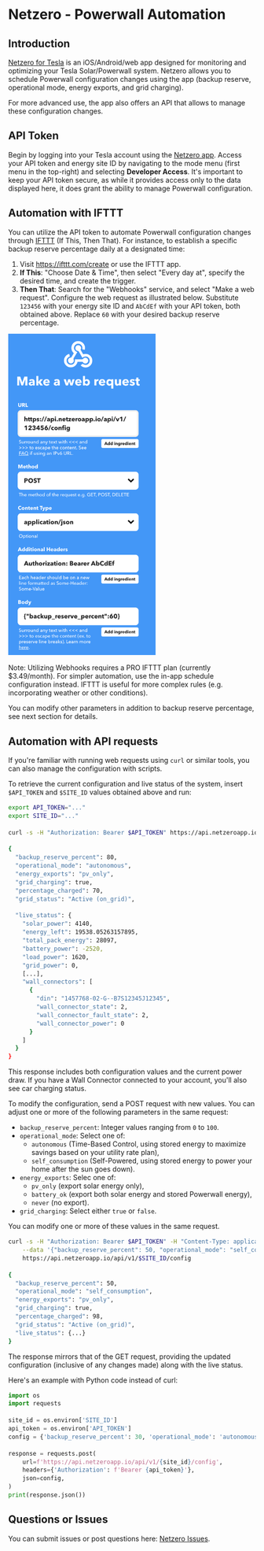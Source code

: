 # Netzero - Powerwall Automation


## Introduction
[Netzero for Tesla](https://www.netzeroapp.io) is an iOS/Android/web app designed for monitoring
and optimizing your Tesla Solar/Powerwall system. Netzero allows you to schedule Powerwall
configuration changes using the app (backup reserve, operational mode, energy exports, and grid
charging).

For more advanced use, the app also offers an API that allows to manage these configuration changes.


## API Token
Begin by logging into your Tesla account using the [Netzero app](https://www.netzeroapp.io). Access your
API token and energy site ID by navigating to the mode menu (first menu in the top-right) and selecting
**Developer Access**. It's important to keep your API token secure, as while it provides access only
to the data displayed here, it does grant the ability to manage Powerwall configuration.


## Automation with IFTTT
You can utilize the API token to automate Powerwall configuration changes through [IFTTT](https://ifttt.com/) (If This, Then That).
For instance, to establish a specific backup reserve percentage daily at a designated time:

1. Visit https://ifttt.com/create or use the IFTTT app.
2. **If This**: "Choose Date & Time", then select "Every day at", specify the desired time, and create the trigger.
3. **Then That**: Search for the "Webhooks" service, and select "Make a web request". Configure the web request as illustrated below.
Substitute `123456` with your energy site ID and `AbCdEf` with your API token, both obtained above.  Replace `60` with your desired
backup reserve percentage.

<img src="ifttt.png" width="300" alt="IFTTT" />

Note: Utilizing Webhooks requires a PRO IFTTT plan (currently $3.49/month). For simpler automation, use the in-app
schedule configuration instead. IFTTT is useful for more complex rules (e.g. incorporating weather or other conditions).

You can modify other parameters in addition to backup reserve percentage, see next section for details.


## Automation with API requests
If you're familiar with running web requests using `curl` or similar tools, you can also manage the
configuration with scripts.

To retrieve the current configuration and live status of the system, insert `$API_TOKEN` and `$SITE_ID` values obtained above and run:

```bash
export API_TOKEN="..."
export SITE_ID="..."

curl -s -H "Authorization: Bearer $API_TOKEN" https://api.netzeroapp.io/api/v1/$SITE_ID/config

{
  "backup_reserve_percent": 80,
  "operational_mode": "autonomous",
  "energy_exports": "pv_only",
  "grid_charging": true,
  "percentage_charged": 70,
  "grid_status": "Active (on_grid)",

  "live_status": {
    "solar_power": 4140,
    "energy_left": 19538.05263157895,
    "total_pack_energy": 28097,
    "battery_power": -2520,
    "load_power": 1620,
    "grid_power": 0,
    [...],
    "wall_connectors": [
      {
        "din": "1457768-02-G--B7S12345J12345",
        "wall_connector_state": 2,
        "wall_connector_fault_state": 2,
        "wall_connector_power": 0
      }
    ]
  }
}
```

This response includes both configuration values and the current power draw.  If you have a Wall Connector connected to your account, you'll also
see car charging status.

To modify the configuration, send a POST request with new values. You can adjust one or more of the following parameters in the same request:

- `backup_reserve_percent`: Integer values ranging from `0` to `100`.
- `operational_mode`: Select one of:
  - `autonomous` (Time-Based Control, using stored energy to maximize savings based on your utility rate plan),
  - `self_consumption` (Self-Powered, using stored energy to power your home after the sun goes down).
- `energy_exports`: Selec one of:
  - `pv_only` (export solar energy only),
  - `battery_ok` (export both solar energy and stored Powerwall energy),
  - `never` (no export).
- `grid_charging`: Select either `true` or `false`.

You can modify one or more of these values in the same request.

```bash
curl -s -H "Authorization: Bearer $API_TOKEN" -H "Content-Type: application/json" \
    --data '{"backup_reserve_percent": 50, "operational_mode": "self_consumption"}' \
    https://api.netzeroapp.io/api/v1/$SITE_ID/config

{
  "backup_reserve_percent": 50,
  "operational_mode": "self_consumption",
  "energy_exports": "pv_only",
  "grid_charging": true,
  "percentage_charged": 98,
  "grid_status": "Active (on_grid)",
  "live_status": {...}
}
```

The response mirrors that of the GET request, providing the updated configuration (inclusive of any changes made) along with the live status.

Here's an example with Python code instead of curl:

```python
import os
import requests

site_id = os.environ['SITE_ID']
api_token = os.environ['API_TOKEN']
config = {'backup_reserve_percent': 30, 'operational_mode': 'autonomous'}

response = requests.post(
    url=f'https://api.netzeroapp.io/api/v1/{site_id}/config',
    headers={'Authorization': f'Bearer {api_token}'},
    json=config,
)
print(response.json())
```

## Questions or Issues
You can submit issues or post questions here: [Netzero Issues](https://github.com/netzero-labs/netzero/issues).
